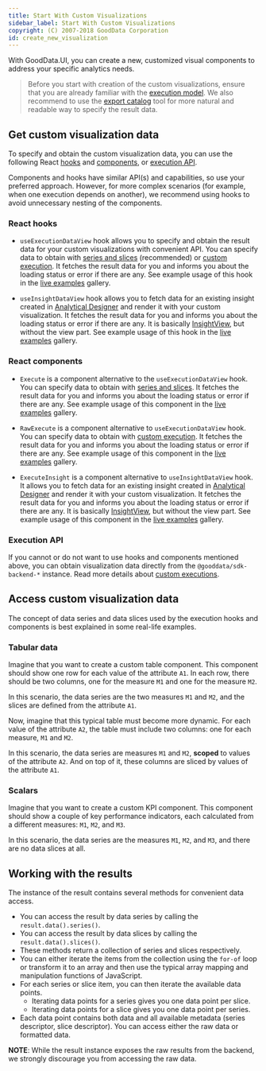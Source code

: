 ```yaml
---
title: Start With Custom Visualizations
sidebar_label: Start With Custom Visualizations
copyright: (C) 2007-2018 GoodData Corporation
id: create_new_visualization
---
```


With GoodData.UI, you can create a new, customized visual components to address your specific analytics needs.

> Before you start with creation of the custom visualizations, ensure that you are already familiar with the [execution model](understand_execution_model).
> We also recommend to use the [export catalog](export_catalog) tool for more natural and readable way to specify the result data.

## Get custom visualization data
To specify and obtain the custom visualization data, you can use the following React [hooks](#react-hooks) and [components](#react-components), or [execution API](#execution-api).

Components and hooks have similar API(s) and capabilities, so use your preferred approach.
However, for more complex scenarios (for example, when one execution depends on another), we recommend using hooks to avoid unnecessary nesting of the components.

### React hooks

- `useExecutionDataView` hook allows you to specify and obtain the result data for your custom visualizations with convenient API.
    You can specify data to obtain with [series and slices](#access-custom-visualization-data) (recommended) or [custom execution](custom_execution).
    It fetches the result data for you and informs you about the loading status or error if there are any.
    See example usage of this hook in the [live examples](https://gdui-examples.herokuapp.com/execute/use-execution-data-view-hook) gallery.

- `useInsightDataView` hook allows you to fetch data for an existing insight created in [Analytical Designer](https://help.gooddata.com/pages/viewpage.action?pageId=86794494) and render it with your custom visualization.
    It fetches the result data for you and informs you about the loading status or error if there are any.
    It is basically [InsightView](insight-view), but without the view part.
    See example usage of this hook in the [live examples](https://gdui-examples.herokuapp.com/execute/use-insight-data-view-hook) gallery.

### React components
- `Execute` is a component alternative to the `useExecutionDataView` hook. You can specify data to obtain with [series and slices](#access-custom-visualization-data). 
    It fetches the result data for you and informs you about the loading status or error if there are any.
    See example usage of this component in the [live examples](https://gdui-examples.herokuapp.com/execute/execute-component) gallery.

- `RawExecute` is a component alternative to `useExecutionDataView` hook. You can specify data to obtain with [custom execution](custom_execution).
    It fetches the result data for you and informs you about the loading status or error if there are any.
    See example usage of this component in the [live examples](https://gdui-examples.herokuapp.com/execute/raw-execute-component) gallery.

- `ExecuteInsight` is a component alternative to `useInsightDataView` hook.
    It allows you to fetch data for an existing insight created in [Analytical Designer](https://help.gooddata.com/pages/viewpage.action?pageId=86794494) and render it with your custom visualization.
    It fetches the result data for you and informs you about the loading status or error if there are any.
    It is basically [InsightView](insight-view), but without the view part.
    See example usage of this component in the [live examples](https://gdui-examples.herokuapp.com/execute/execute-insight-component) gallery.

### Execution API

If you cannot or do not want to use hooks and components mentioned above, you can obtain visualization data directly from the `@gooddata/sdk-backend-*` instance. Read more details about [custom executions](custom_execution).

## Access custom visualization data

The concept of data series and data slices used by the execution hooks and components is best explained in some real-life examples.

### Tabular data

Imagine that you want to create a custom table component. This component should show one row for each value of the
attribute `A1`. In each row, there should be two columns, one for the measure `M1` and one for the measure `M2`.

In this scenario, the data series are the two measures `M1` and `M2`, and the slices are defined from the attribute `A1`.

Now, imagine that this typical table must become more dynamic. For each value of the attribute `A2`, the table must include two columns: one for each measure, `M1` and `M2`.

In this scenario, the data series are measures `M1` and `M2`, **scoped** to values of the attribute `A2`. And on top of it,
these columns are sliced by values of the attribute `A1`.

### Scalars

Imagine that you want to create a custom KPI component. This component should show a couple of key performance indicators,
each calculated from a different measures: `M1`, `M2`, and `M3`.

In this scenario, the data series are the measures `M1`, `M2`, and `M3`, and there are no data slices at all.

## Working with the results

The instance of the result contains several methods for convenient data access.

-   You can access the result by data series by calling the `result.data().series()`.
-   You can access the result by data slices by calling the `result.data().slices()`.
-   These methods return a collection of series and slices respectively.
-   You can either iterate the items from the collection using the `for-of` loop or transform it to an array and then use the typical array mapping and manipulation functions of JavaScript.
-   For each series or slice item, you can then iterate the available data points.
    -   Iterating data points for a series gives you one data point per slice.
    -   Iterating data points for a slice gives you one data point per series.
-   Each data point contains both data and all available metadata (series descriptor, slice descriptor). You can
    access either the raw data or formatted data.

**NOTE**: While the result instance exposes the raw results from the backend, we strongly discourage you from accessing
the raw data.
